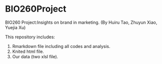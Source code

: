 # BIO260Project
BIO260 Project:Insights on brand in marketing. (By Huiru Tao, Zhuyun Xiao, Yuejia Xu)


This repository includes:
1. Rmarkdown file including all codes and analysis.
2. Knited html file.
3. Our data (two xlsl file).

